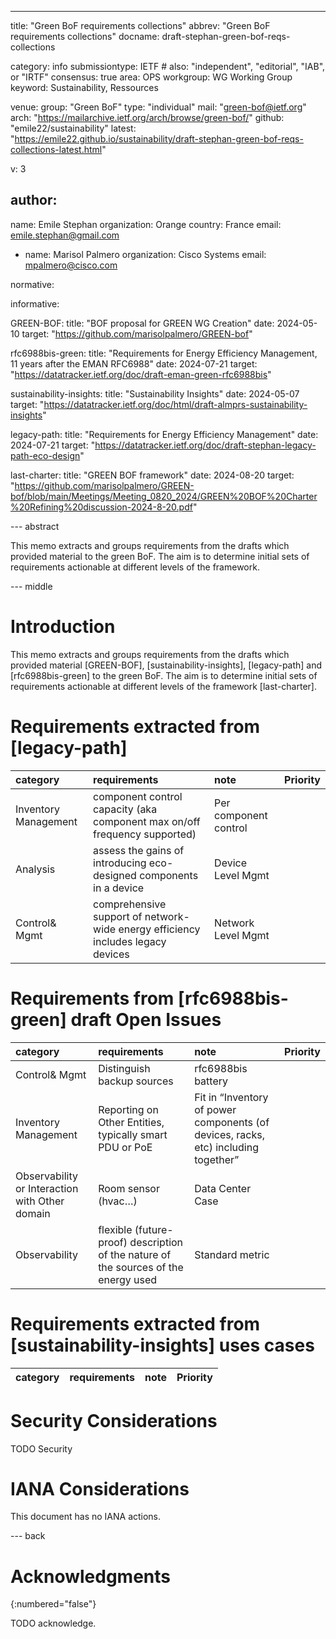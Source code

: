 ---
title: "Green BoF requirements collections"
abbrev: "Green BoF requirements collections"
docname: draft-stephan-green-bof-reqs-collections

category: info
submissiontype: IETF  # also: "independent", "editorial", "IAB", or "IRTF"
consensus: true
area: OPS
workgroup: WG Working Group
keyword: Sustainability, Ressources

venue:
  group: "Green BoF"
  type: "individual"
  mail: "green-bof@ietf.org"
  arch: "https://mailarchive.ietf.org/arch/browse/green-bof/"
  github: "emile22/sustainability"
  latest: "https://emile22.github.io/sustainability/draft-stephan-green-bof-reqs-collections-latest.html"

v: 3

author:
 -
   name: Emile Stephan
   organization: Orange
   country: France
   email: emile.stephan@gmail.com

 -
   name: Marisol Palmero
   organization: Cisco Systems
   email: mpalmero@cisco.com

normative:

informative:

  GREEN-BOF:
    title: "BOF proposal for GREEN WG Creation"
    date: 2024-05-10
    target: "https://github.com/marisolpalmero/GREEN-bof"

  rfc6988bis-green:
    title: "Requirements for Energy Efficiency Management, 11 years after the EMAN RFC6988"
    date: 2024-07-21
    target: "https://datatracker.ietf.org/doc/draft-eman-green-rfc6988bis"

  sustainability-insights:
    title: "Sustainability Insights"
    date: 2024-05-07
    target: "https://datatracker.ietf.org/doc/html/draft-almprs-sustainability-insights"

  legacy-path:
    title: "Requirements for Energy Efficiency Management"
    date: 2024-07-21
    target: "https://datatracker.ietf.org/doc/draft-stephan-legacy-path-eco-design"

  last-charter:
    title: "GREEN BOF framework"
    date: 2024-08-20
    target: "https://github.com/marisolpalmero/GREEN-bof/blob/main/Meetings/Meeting_0820_2024/GREEN%20BOF%20Charter%20Refining%20discussion-2024-8-20.pdf"

--- abstract

This memo extracts and groups requirements from the drafts which provided material to the green BoF. The aim is to determine initial sets of requirements actionable at different levels of the framework.

--- middle

# Introduction

This memo extracts and groups requirements  from the drafts which provided material [GREEN-BOF], [sustainability-insights], [legacy-path] and [rfc6988bis-green] to the green BoF. The aim is to determine initial sets of requirements actionable at different levels of the framework [last-charter].

# Requirements extracted from [legacy-path]

|category|requirements|note|Priority|
|:----|:----|:----|:----|
|Inventory Management|component control capacity (aka component max on/off frequency supported)|Per component control| |
|Analysis|assess the gains of introducing eco-designed components in a device|Device Level Mgmt| |
|Control& Mgmt|comprehensive support of network-wide energy efficiency includes legacy devices|Network Level Mgmt| |

# Requirements from [rfc6988bis-green] draft Open Issues

|category|requirements|note|Priority|
|:----|:----|:----|:----|
|Control& Mgmt|Distinguish backup sources|rfc6988bis battery| |
|Inventory Management|Reporting on Other Entities, typically smart PDU or PoE|Fit in “Inventory of power components (of devices, racks, etc) including together”| |
|Observability or Interaction with Other domain|Room sensor (hvac…)|Data Center Case| |
|Observability|flexible (future-proof) description of the nature of the sources of the energy used |Standard metric| |

# Requirements extracted from [sustainability-insights] uses cases

|category|requirements|note|Priority|
|:----|:----|:----|:----|

# Security Considerations

TODO Security

# IANA Considerations

This document has no IANA actions.

--- back

# Acknowledgments
{:numbered="false"}

TODO acknowledge.
